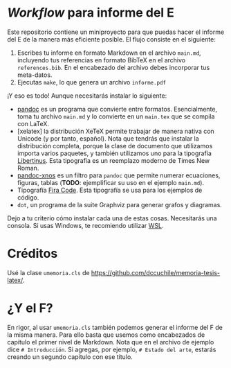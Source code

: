 
# _Workflow_ para informe del E

Este repositorio contiene un miniproyecto para que puedas hacer el informe del E de la manera más eficiente posible. El flujo consiste en el siguiente:

1. Escribes tu informe en formato Markdown en el archivo `main.md`, incluyendo tus referencias en formato BibTeX en el archivo `references.bib`. En el encabezado del archivo debes incorporar tus meta-datos.
2. Ejecutas `make`, lo que genera un archivo `informe.pdf`

¡Y eso es todo! Aunque necesitarás instalar lo siguiente:

* [pandoc](https://pandoc.org/) es un programa que convierte entre formatos. Esencialmente, toma tu archivo `main.md` y lo convierte en un `main.tex` que se compila con LaTeX.
* [xelatex] la distribución XeTeX permite trabajar de manera nativa con Unicode (y por tanto, español). Nota que tendrás que instalar la distribución completa, porque la clase de documento que utilizamos importa varios paquetes, y también utilizamos uno para la tipografía [Libertinus](https://github.com/alerque/libertinus). Esta tipografía es un reemplazo moderno de Times New Roman.
* [pandoc-xnos](https://github.com/TimothyElder/pandoc-xnos) es un filtro para `pandoc` que permite numerar ecuaciones, figuras, tablas (**TODO**: ejemplificar su uso en el ejemplo `main.md`).
* Tipografía [Fira Code](https://github.com/tonsky/FiraCode/). Esta tipografía se usa para los ejemplos de código.
* `dot`, un programa de la suite Graphviz para generar grafos y diagramas.

Dejo a tu criterio cómo instalar cada una de estas cosas. Necesitarás una consola. Si usas Windows, te recomiendo utilizar [WSL](https://learn.microsoft.com/es-es/windows/wsl/install). 

# Créditos

Usé la clase `umemoria.cls` de <https://github.com/dccuchile/memoria-tesis-latex/>.

# ¿Y el F?

En rigor, al usar `umemoria.cls` también podemos generar el informe del F de la misma manera. Para ello basta que usemos como encabezados de capítulo el primer nivel de Markdown. Nota que en el archivo de ejemplo dice `# Introducción`. Si agregas, por ejemplo, `# Estado del arte`, estarás creando un segundo capítulo con ese título.


